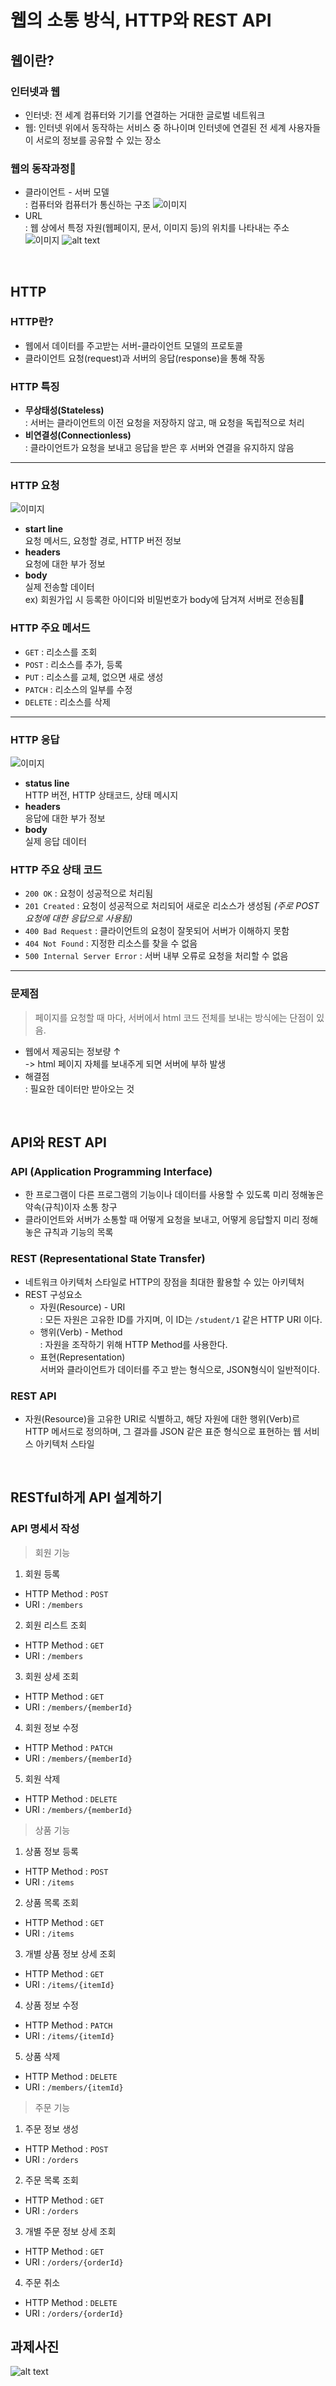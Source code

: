# 웹의 소통 방식, HTTP와 REST API

## 웹이란?
### 인터넷과 웹
- 인터넷: 전 세계 컴퓨터와 기기를 연결하는 거대한 글로벌 네트워크
- 웹: 인터넷 위에서 동작하는 서비스 중 하나이며 인터넷에 연결된 전 세계 사용자들이 서로의 정보를 공유할 수 있는 장소
### 웹의 동작과정
- 클라이언트 - 서버 모델 
</br> : 컴퓨터와 컴퓨터가 통신하는 구조
![이미지](image.png)
- URL
</br> : 웹 상에서 특정 자원(웹페이지, 문서, 이미지 등)의 위치를 나타내는 주소
![이미지](image-2.png)
![alt text](image-3.png)

</br>

## HTTP
### HTTP란?
- 웹에서 데이터를 주고받는 서버-클라이언트 모델의 프로토콜
- 클라이언트 요청(request)과 서버의 응답(response)을 통해 작동
### HTTP 특징
- **무상태성(Stateless)**
</br>: 서버는 클라이언트의 이전 요청을 저장하지 않고, 매 요청을 독립적으로 처리
- **비연결성(Connectionless)** 
</br>: 클라이언트가 요청을 보내고 응답을 받은 후 서버와 연결을 유지하지 않음
---
### HTTP 요청
![이미지](image-1.png)
- **start line**
</br> 요청 메서드, 요청할 경로, HTTP 버전 정보
- **headers**
</br> 요청에 대한 부가 정보
- **body**
</br> 실제 전송할 데이터 
</br> ex) 회원가입 시 등록한 아이디와 비밀번호가 body에 담겨져 서버로 전송됨
### HTTP 주요 메서드
- `GET` : 리소스를 조회
- `POST` : 리소스를 추가, 등록
- `PUT` : 리소스를 교체, 없으면 새로 생성
- `PATCH` : 리소스의 일부를 수정
- `DELETE` : 리소스를 삭제
---
### HTTP 응답
![이미지](image-4.png)
- **status line**
</br> HTTP 버전, HTTP 상태코드, 상태 메시지
- **headers**
</br> 응답에 대한 부가 정보
- **body**
</br> 실제 응답 데이터
### HTTP 주요 상태 코드
- `200 OK` : 요청이 성공적으로 처리됨
- `201 Created` : 요청이 성공적으로 처리되어 새로운 리소스가 생성됨 _(주로 POST 요청에 대한 응답으로 사용됨)_
- `400 Bad Request` : 클라이언트의 요청이 잘못되어 서버가 이해하지 못함
- `404 Not Found` : 지정한 리소스를 찾을 수 없음 
- `500 Internal Server Error` : 서버 내부 오류로 요청을 처리할 수 없음
---
### 문제점
> 페이지를 요청할 때 마다, 서버에서 html 코드 전체를 보내는 방식에는 단점이 있음.
- 웹에서 제공되는 정보량 ↑
</br>-> html 페이지 자체를 보내주게 되면 서버에 부하 발생 
- 해결점
</br> : 필요한 데이터만 받아오는 것

</br>

## API와 REST API
### API (Application Programming Interface)
- 한 프로그램이 다른 프로그램의 기능이나 데이터를 사용할 수 있도록 미리 정해놓은 약속(규칙)이자 소통 창구
- 클라이언트와 서버가 소통할 때 어떻게 요청을 보내고, 어떻게 응답할지 미리 정해놓은 규칙과 기능의 목록
### REST (Representational State Transfer)
- 네트워크 아키텍처 스타일로 HTTP의 장점을 최대한 활용할 수 있는 아키텍처
- REST 구성요소
    - 자원(Resource) - URI
    </br> : 모든 자원은 고유한 ID를 가지며, 이 ID는 `/student/1` 같은 HTTP URI 이다.
    - 행위(Verb) - Method
    </br> : 자원을 조작하기 위해 HTTP Method를 사용한다.
    - 표현(Representation)
    </br> 서버와 클라이언트가 데이터를 주고 받는 형식으로, JSON형식이 일반적이다.
### REST API
- 자원(Resource)을 고유한 URI로 식별하고, 해당 자원에 대한 행위(Verb)르 HTTP 메서드로 정의하며, 그 결과를 JSON 같은 표준 형식으로 표현하는 웹 서비스 아키텍처 스타일

</br>

## RESTful하게 API 설계하기
### API 명세서 작성
> 회원 기능
1. 회원 등록
- HTTP Method : `POST`
- URI : `/members`
2. 회원 리스트 조회
- HTTP Method : `GET`
- URI : `/members`
3. 회원 상세 조회
- HTTP Method : `GET`
- URI : `/members/{memberId}`
4. 회원 정보 수정
- HTTP Method : `PATCH`
- URI : `/members/{memberId}`
5. 회원 삭제
- HTTP Method : `DELETE`
- URI : `/members/{memberId}`
> 상품 기능
1. 상품 정보 등록
- HTTP Method : `POST`
- URI : `/items`
2. 상품 목록 조회
- HTTP Method : `GET`
- URI : `/items`
3. 개별 상품 정보 상세 조회
- HTTP Method : `GET`
- URI : `/items/{itemId}`
4. 상품 정보 수정
- HTTP Method : `PATCH`
- URI : `/items/{itemId}`
5. 상품 삭제
- HTTP Method : `DELETE`
- URI : `/members/{itemId}`
> 주문 기능
1. 주문 정보 생성
- HTTP Method : `POST`
- URI : `/orders`
2. 주문 목록 조회
- HTTP Method : `GET`
- URI : `/orders`
3. 개별 주문 정보 상세 조회
- HTTP Method : `GET`
- URI : `/orders/{orderId}`
4. 주문 취소
- HTTP Method : `DELETE`
- URI : `/orders/{orderId}`

## 과제사진
![alt text](image-5.png)